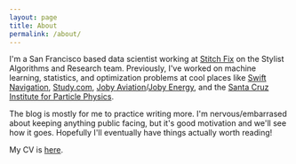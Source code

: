 ```yaml
---
layout: page
title: About
permalink: /about/
---
```


I'm a San Francisco based data scientist working at [Stitch Fix](http://multithreaded.stitchfix.com/) on the Stylist Algorithms and Research team.
Previously, I've worked on machine learning, statistics, and optimization problems at cool places like [Swift Navigation](http://www.swiftnav.com/), [Study.com](http://study.com/), [Joby Aviation](http://www.jobyaviation.com/)/[Joby Energy](http://www.jobyenergy.com/), and the [Santa Cruz Institute for Particle Physics](http://scipp.ucsc.edu/).

The blog is mostly for me to practice writing more.
I'm nervous/embarrased about keeping anything public facing, but it's good motivation and  we'll see how it goes.
Hopefully I'll eventually have things actually worth reading!

My CV is [here](/assets/cv.pdf).


